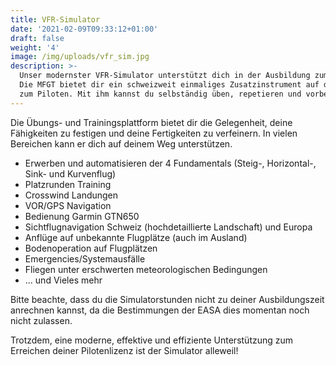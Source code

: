 ```yaml
---
title: VFR-Simulator
date: '2021-02-09T09:33:12+01:00'
draft: false
weight: '4'
image: /img/uploads/vfr_sim.jpg
description: >-
  Unser modernster VFR-Simulator unterstützt dich in der Ausbildung zum Piloten.
  Die MFGT bietet dir ein schweizweit einmaliges Zusatzinstrument auf dem Weg
  zum Piloten. Mit ihm kannst du selbständig üben, repetieren und vorbereiten.
---
```

Die Übungs- und Trainingsplattform bietet dir die Gelegenheit, deine Fähigkeiten zu festigen und deine Fertigkeiten zu verfeinern. In vielen Bereichen kann er dich auf deinem Weg unterstützen.

* Erwerben und automatisieren der 4 Fundamentals (Steig-, Horizontal-, Sink- und Kurvenflug)
* Platzrunden Training
* Crosswind Landungen
* VOR/GPS Navigation
* Bedienung Garmin GTN650
* Sichtflugnavigation Schweiz (hochdetaillierte Landschaft) und Europa
* Anflüge auf unbekannte Flugplätze (auch im Ausland)
* Bodenoperation auf Flugplätzen
* Emergencies/Systemausfälle
* Fliegen unter erschwerten meteorologischen Bedingungen
* ... und Vieles mehr

Bitte beachte, dass du die Simulatorstunden nicht zu deiner Ausbildungszeit anrechnen kannst, da die Bestimmungen der EASA dies momentan noch nicht zulassen.

Trotzdem, eine moderne, effektive und effiziente Unterstützung zum Erreichen deiner Pilotenlizenz ist der Simulator alleweil!
